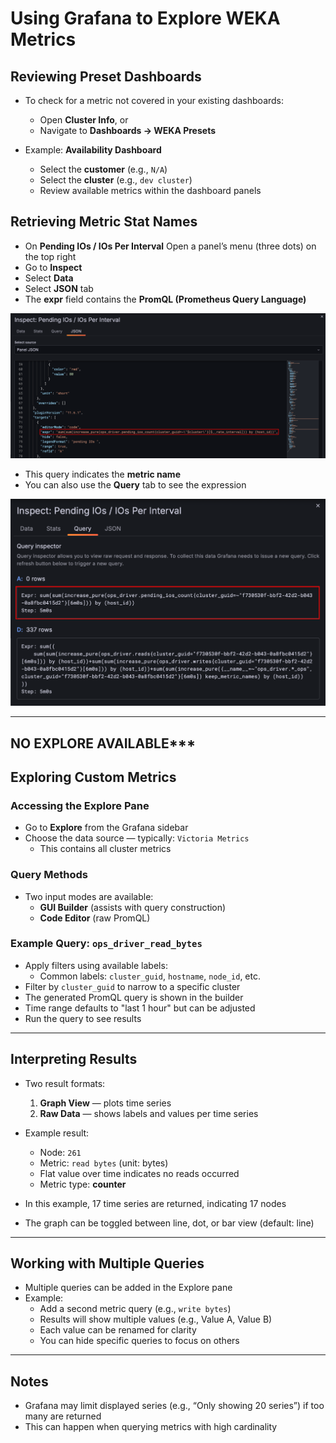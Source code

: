 # Using Grafana to Explore WEKA Metrics

## Reviewing Preset Dashboards

- To check for a metric not covered in your existing dashboards:
  - Open **Cluster Info**, or
  - Navigate to **Dashboards → WEKA Presets**

- Example: **Availability Dashboard**
  - Select the **customer** (e.g., `N/A`)
  - Select the  **cluster** (e.g., `dev cluster`)
  - Review available metrics within the dashboard panels

## Retrieving Metric Stat Names


- On **Pending IOs / IOs Per Interval** Open a panel’s menu (three dots) on the top right
- Go to **Inspect**
- Select **Data**
- Select **JSON** tab
- The **expr** field contains the **PromQL (Prometheus Query Language)**

![JSON expr](./images/grafana_json_expr.png)

- This query indicates the **metric name**
- You can also use the **Query** tab to see the expression 

![Query expr](./images/grafana_query_expr.png)

---


## NO EXPLORE AVAILABLE***
## Exploring Custom Metrics

### Accessing the Explore Pane

- Go to **Explore** from the Grafana sidebar
- Choose the data source — typically: `Victoria Metrics`
  - This contains all cluster metrics

### Query Methods

- Two input modes are available:
  - **GUI Builder** (assists with query construction)
  - **Code Editor** (raw PromQL)

### Example Query: `ops_driver_read_bytes`

- Apply filters using available labels:
  - Common labels: `cluster_guid`, `hostname`, `node_id`, etc.
- Filter by `cluster_guid` to narrow to a specific cluster
- The generated PromQL query is shown in the builder
- Time range defaults to "last 1 hour" but can be adjusted
- Run the query to see results

---

## Interpreting Results

- Two result formats:
  1. **Graph View** — plots time series
  2. **Raw Data** — shows labels and values per time series

- Example result:
  - Node: `261`
  - Metric: `read bytes` (unit: bytes)
  - Flat value over time indicates no reads occurred
  - Metric type: **counter**

- In this example, 17 time series are returned, indicating 17 nodes
- The graph can be toggled between line, dot, or bar view (default: line)

---

## Working with Multiple Queries

- Multiple queries can be added in the Explore pane
- Example:
  - Add a second metric query (e.g., `write bytes`)
  - Results will show multiple values (e.g., Value A, Value B)
  - Each value can be renamed for clarity
  - You can hide specific queries to focus on others

---

## Notes

- Grafana may limit displayed series (e.g., “Only showing 20 series”) if too many are returned
- This can happen when querying metrics with high cardinality